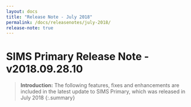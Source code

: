 ```yaml
---
layout: docs
title: "Release Note - July 2018"
permalink: /docs/releasenotes/july-2018/
release-note: true
---
```

# SIMS Primary Release Note - v2018.09.28.10

> **Introduction:** The following features, fixes and enhancements are included in the latest update to SIMS Primary, which was released in July 2018
{:.summary}
